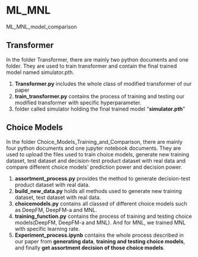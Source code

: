 # ML_MNL
ML_MNL_model_comparison
## Transformer
In the folder Transformer, there are mainly two python documents and one folder. They are used to train transformer and contain the final trained model named simulator.pth.
1. **Transformer.py** includes the whole class of modified transformer of our paper
2. **train_transformer.py** contains the process of training and testing our modified transformer with specific hyperparameter.
3. folder called simulator holding the final trained model "**simulator.pth**" 
## Choice Models
In the folder Choice_Models_Training_and_Comparison, there are mainly four python documents and one jupyter notebook documents. They are used to upload the files used to train choice models, generate new training dataset, test dataset and decision-test product dataset with real data and compare different choice models' prediction power and decision power.
1. **assortment_process.py** provides the method to generate decision-test product dataset with real data.
2. **build_new_data.py** holds all methods used to generate new training dataset, test dataset with real data.
3. **choicemodels.py** contains all classed of different choice models such as DeepFM, DeepFM-a and MNL. 
4. **training_function.py** contains the process of training and testing choice models(DeepFM, DeepFM-a and MNL). And for MNL, we trained MNL with specific learning rate.
5. **Experiment_process.ipynb** contains the whole process described in our paper from **generating data**, **training and testing choice models**, and finally **get assortment decision of those choice models**.
